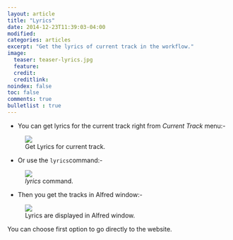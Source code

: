 ```yaml
---
layout: article
title: "Lyrics"
date: 2014-12-23T11:39:03-04:00
modified:
categories: articles
excerpt: "Get the lyrics of current track in the workflow."
image:
  teaser: teaser-lyrics.jpg
  feature:
  credit: 
  creditlink:
noindex: false
toc: false
comments: true
bulletlist : true
---
```


* You can get lyrics for the current track right from *Current Track* menu:-

<figure>
	<img src="{{ site.url }}/images/lyrics1.jpg"></a>
	<figcaption>Get Lyrics for current track.</figcaption>
</figure>

* Or use the `lyrics`command:-

<figure>
	<img src="{{ site.url }}/images/lyrics3.jpg"></a>
	<figcaption><i>lyrics</i> command.</figcaption>
</figure>

* Then you get the tracks in Alfred window:-

<figure>
	<img src="{{ site.url }}/images/lyrics2.jpg"></a>
	<figcaption>Lyrics are displayed in Alfred window.</figcaption>
</figure>

You can choose first option to go directly to the website.